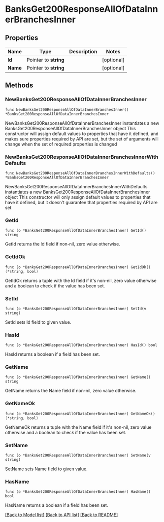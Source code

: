 # BanksGet200ResponseAllOfDataInnerBranchesInner

## Properties

Name | Type | Description | Notes
------------ | ------------- | ------------- | -------------
**Id** | Pointer to **string** |  | [optional] 
**Name** | Pointer to **string** |  | [optional] 

## Methods

### NewBanksGet200ResponseAllOfDataInnerBranchesInner

`func NewBanksGet200ResponseAllOfDataInnerBranchesInner() *BanksGet200ResponseAllOfDataInnerBranchesInner`

NewBanksGet200ResponseAllOfDataInnerBranchesInner instantiates a new BanksGet200ResponseAllOfDataInnerBranchesInner object
This constructor will assign default values to properties that have it defined,
and makes sure properties required by API are set, but the set of arguments
will change when the set of required properties is changed

### NewBanksGet200ResponseAllOfDataInnerBranchesInnerWithDefaults

`func NewBanksGet200ResponseAllOfDataInnerBranchesInnerWithDefaults() *BanksGet200ResponseAllOfDataInnerBranchesInner`

NewBanksGet200ResponseAllOfDataInnerBranchesInnerWithDefaults instantiates a new BanksGet200ResponseAllOfDataInnerBranchesInner object
This constructor will only assign default values to properties that have it defined,
but it doesn't guarantee that properties required by API are set

### GetId

`func (o *BanksGet200ResponseAllOfDataInnerBranchesInner) GetId() string`

GetId returns the Id field if non-nil, zero value otherwise.

### GetIdOk

`func (o *BanksGet200ResponseAllOfDataInnerBranchesInner) GetIdOk() (*string, bool)`

GetIdOk returns a tuple with the Id field if it's non-nil, zero value otherwise
and a boolean to check if the value has been set.

### SetId

`func (o *BanksGet200ResponseAllOfDataInnerBranchesInner) SetId(v string)`

SetId sets Id field to given value.

### HasId

`func (o *BanksGet200ResponseAllOfDataInnerBranchesInner) HasId() bool`

HasId returns a boolean if a field has been set.

### GetName

`func (o *BanksGet200ResponseAllOfDataInnerBranchesInner) GetName() string`

GetName returns the Name field if non-nil, zero value otherwise.

### GetNameOk

`func (o *BanksGet200ResponseAllOfDataInnerBranchesInner) GetNameOk() (*string, bool)`

GetNameOk returns a tuple with the Name field if it's non-nil, zero value otherwise
and a boolean to check if the value has been set.

### SetName

`func (o *BanksGet200ResponseAllOfDataInnerBranchesInner) SetName(v string)`

SetName sets Name field to given value.

### HasName

`func (o *BanksGet200ResponseAllOfDataInnerBranchesInner) HasName() bool`

HasName returns a boolean if a field has been set.


[[Back to Model list]](../README.md#documentation-for-models) [[Back to API list]](../README.md#documentation-for-api-endpoints) [[Back to README]](../README.md)


